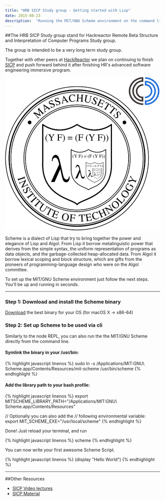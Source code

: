 ```yaml
---
title: "HRB SICP Study group - Getting started with Lisp"
date: 2015-08-23
description:  "Running the MIT/GNU Scheme environment on the command line on macOS"
---
```


##The HRB SICP Study group stand for Hackreactor Remote Beta Structure and Interpretation of Computer Programs Study group.

The group is intended to be a very long term study group.

Together with other peers at [HackReactor](http://www.hackreactor.com/remote-beta) we plan on continuing to finish [SICP](http://ocw.mit.edu/courses/electrical-engineering-and-computer-science/6-001-structure-and-interpretation-of-computer-programs-spring-2005/) and push forward behind it after finishing HR's advanced software engineering immersive program.

![alt MIT/GNU Scheme Logo](/assets/images/hrb-sicp-logo.png)

Scheme is a dialect of Lisp that try to bring together the power and elegance of Lisp
and Algol. From Lisp it borrow metalinguistic power that derives from the simple syntax, the
uniform representation of programs as data objects, and the garbage-collected heap-allocated data.
From Algol it borrow lexical scoping and block structure, which are gifts from the pioneers of
programming-language design who were on the Algol committee.

To set up the MIT/GNU Scheme environment just follow the next steps.
You'll be up and running in seconds.

* * *

### Step 1: Download and install the Scheme binary
[Download](http://www.gnu.org/software/mit-scheme/) the best binary for your OS (for macOS X -> x86-64)

### Step 2: Set up Scheme to be used via cli

Similarly to the node REPL, you can also run the the MIT/GNU Scheme directly from the command line.

#### Symlink the binary in your /usr/bin:

{% highlight javascript linenos %}
sudo ln -s /Applications/MIT\:GNU\ Scheme.app/Contents/Resources/mit-scheme /usr/bin/scheme
{% endhighlight %}

#### Add the library path to your bash profile:

{% highlight javascript linenos %}
export MITSCHEME_LIBRARY_PATH="/Applications/MIT\:GNU\ Scheme.app/Contents/Resources"

// Optionally you can also add the
// following environmental variable:
export MIT_SCHEME_EXE="/usr/local/scheme"
{% endhighlight %}

Done! Just reload your terminal, and run

{% highlight javascript linenos %}
scheme
{% endhighlight %}

You can now write your first awesome Scheme Script.

{% highlight javascript linenos %}
(display "Hello World")
{% endhighlight %}

***
##Other Resources

- [SICP Video lectures](http://ocw.mit.edu/courses/electrical-engineering-and-computer-science/6-001-structure-and-interpretation-of-computer-programs-spring-2005/video-lectures/)
- [SICP Material](https://mitpress.mit.edu/sicp/)
